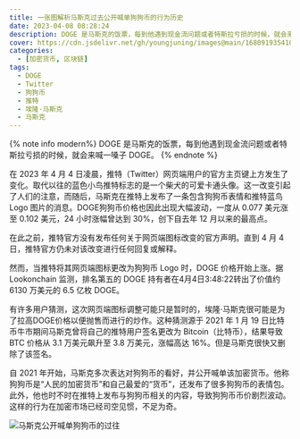 ```yaml
---
title: 一张图解析马斯克过去公开喊单狗狗币的行为历史
date: 2023-04-08 08:28:24
description: DOGE 是马斯克的饭票，每到他遇到现金流问题或者特斯拉亏损的时候，就会来喊一嗓子 DOGE。
cover: https://cdn.jsdelivr.net/gh/youngjuning/images@main/1680919354105.png
categories:
  - [加密货币, 区块链]
tags:
  - DOGE
  - Twitter
  - 狗狗币
  - 推特
  - 埃隆·马斯克
  - 马斯克
---
```


<ins class="adsbygoogle" style="display:block; text-align:center;"  data-ad-layout="in-article" data-ad-format="fluid" data-ad-client="ca-pub-7962287588031867" data-ad-slot="2542544532"></ins><script> (adsbygoogle = window.adsbygoogle || []).push({});</script>


{% note info modern%}
DOGE 是马斯克的饭票，每到他遇到现金流问题或者特斯拉亏损的时候，就会来喊一嗓子 DOGE。
{% endnote %}

在 2023 年 4 月 4 日凌晨，推特（Twitter）网页端用户的官方主页键上方发生了变化。取代以往的蓝色小鸟推特标志的是一个柴犬的可爱卡通头像。这一改变引起了人们的注意，而随后，马斯克在推特上发布了一条包含狗狗币表情和推特蓝鸟 Logo 图片的消息。DOGE狗狗币价格也因此出现大幅波动，一度从 0.077 美元涨至 0.102 美元，24 小时涨幅曾达到 30%，创下自去年 12 月以来的最高点。

在此之前，推特官方没有发布任何关于网页端图标改变的官方声明。直到 4 月 4 日，推特官方仍未对该改变进行任何回复或解释。

然而，当推特将其网页端图标更改为狗狗币 Logo 时，DOGE 价格开始上涨。据 Lookonchain 监测，排名第五的 DOGE 持有者在4月4日3:48:22转出了价值约 6130 万美元的 6.5 亿枚 DOGE。

有许多用户猜测，这次网页端图标调整可能只是暂时的，埃隆·马斯克很可能是为了拉高DOGE价格以便抛售而进行的炒作。这种猜测源于 2021 年 1 月 19 日比特币牛市期间马斯克曾将自己的推特用户签名更改为 Bitcoin（比特币），结果导致 BTC 价格从 3.1 万美元飙升至 3.8 万美元，涨幅高达 16%。但是马斯克很快又删除了该签名。

自 2021 年开始，马斯克多次表达对狗狗币的看好，并公开喊单该加密货币。他称狗狗币是“人民的加密货币”和自己最爱的“货币”，还发布了很多狗狗币的表情包。此外，他也时不时在推特上发布与狗狗币相关的内容，导致狗狗币币价剧烈波动。这样的行为在加密市场已经司空见惯，不足为奇。

![马斯克公开喊单狗狗币的过往](https://cdn.jsdelivr.net/gh/youngjuning/images@main/1680913456169.png)